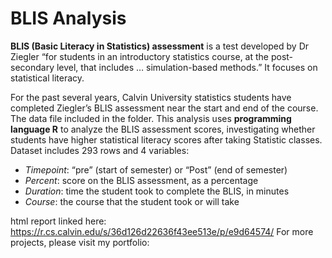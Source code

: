 # BLIS Analysis

**BLIS (Basic Literacy in Statistics) assessment** is a test developed by Dr Ziegler “for students in an introductory statistics course, at the post-secondary level, that includes … simulation-based methods.” It focuses on statistical literacy.

For the past several years, Calvin University statistics students have completed Ziegler’s BLIS assessment near the start and end of the course. The data file included in the folder. This analysis uses **programming language R** to analyze the BLIS assessment scores, investigating whether students have higher statistical literacy scores after taking Statistic classes. Dataset includes 293 rows and 4 variables: 
- *Timepoint*: “pre” (start of semester) or “Post” (end of semester)
- *Percent*: score on the BLIS assessment, as a percentage
- *Duration*: time the student took to complete the BLIS, in minutes
- *Course*: the course that the student took or will take

html report linked here: https://r.cs.calvin.edu/s/36d126d22636f43ee513e/p/e9d64574/
For more projects, please visit my portfolio: 

